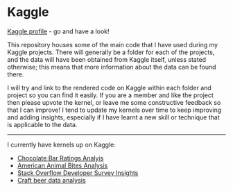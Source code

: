 # Kaggle
[Kaggle profile](https://www.kaggle.com/willcanniford) - go and have a look! 

This repository houses some of the main code that I have used during my Kaggle projects. There will generally be a folder for each of the projects, and the data will have been obtained from Kaggle itself, unless stated otherwise; this means that more information about the data can be found there.  

I will try and link to the rendered code on Kaggle within each folder and project so you can find it easily. If you are a member and like the project then please upvote the kernel, or leave me some constructive feedback so that I can improve! I tend to update my kernels over time to keep improving and adding insights, especially if I have learnt a new skill or technique that is applicable to the data.  

- - - -

I currently have kernels up on Kaggle:
- [Chocolate Bar Ratings Analyis](https://www.kaggle.com/willcanniford/chocolate-bar-ratings-extensive-eda)
- [American Animal Bites Analysis](https://www.kaggle.com/willcanniford/animal-bites-analysis)
- [Stack Overflow Developer Survey Insights](https://www.kaggle.com/willcanniford/so-developer-survey-insights-visualisations)
- [Craft beer data analysis](https://www.kaggle.com/willcanniford/craft-beer-insights-and-predictions)